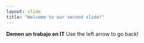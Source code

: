 ```yaml
---
layout: slide
title: "Welcome to our second slide!"
---
```

**Demen un trabajo en IT**
Use the left arrow to go back!
